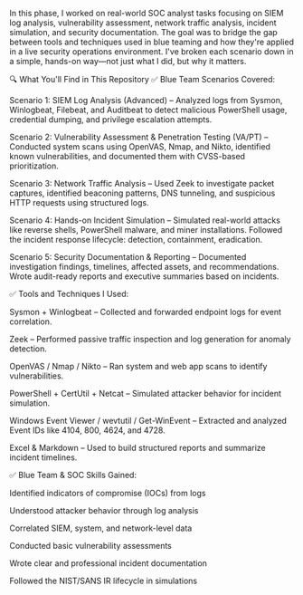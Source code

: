 In this phase, I worked on real-world SOC analyst tasks focusing on SIEM log analysis, vulnerability assessment, network traffic analysis, incident simulation, and security documentation. The goal was to bridge the gap between tools and techniques used in blue teaming and how they're applied in a live security operations environment. I've broken each scenario down in a simple, hands-on way—not just what I did, but why it matters.

🔍 What You'll Find in This Repository
✅ Blue Team Scenarios Covered:

Scenario 1: SIEM Log Analysis (Advanced) – Analyzed logs from Sysmon, Winlogbeat, Filebeat, and Auditbeat to detect malicious PowerShell usage, credential dumping, and privilege escalation attempts.

Scenario 2: Vulnerability Assessment & Penetration Testing (VA/PT) – Conducted system scans using OpenVAS, Nmap, and Nikto, identified known vulnerabilities, and documented them with CVSS-based prioritization.

Scenario 3: Network Traffic Analysis – Used Zeek to investigate packet captures, identified beaconing patterns, DNS tunneling, and suspicious HTTP requests using structured logs.

Scenario 4: Hands-on Incident Simulation – Simulated real-world attacks like reverse shells, PowerShell malware, and miner installations. Followed the incident response lifecycle: detection, containment, eradication.

Scenario 5: Security Documentation & Reporting – Documented investigation findings, timelines, affected assets, and recommendations. Wrote audit-ready reports and executive summaries based on incidents.

✅ Tools and Techniques I Used:

Sysmon + Winlogbeat – Collected and forwarded endpoint logs for event correlation.

Zeek – Performed passive traffic inspection and log generation for anomaly detection.

OpenVAS / Nmap / Nikto – Ran system and web app scans to identify vulnerabilities.

PowerShell + CertUtil + Netcat – Simulated attacker behavior for incident simulation.

Windows Event Viewer / wevtutil / Get-WinEvent – Extracted and analyzed Event IDs like 4104, 800, 4624, and 4728.

Excel & Markdown – Used to build structured reports and summarize incident timelines.

✅ Blue Team & SOC Skills Gained:

Identified indicators of compromise (IOCs) from logs

Understood attacker behavior through log analysis

Correlated SIEM, system, and network-level data

Conducted basic vulnerability assessments

Wrote clear and professional incident documentation

Followed the NIST/SANS IR lifecycle in simulations


